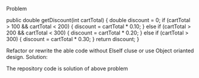 Problem

 public double getDiscount(int cartTotal) {
        double discount = 0;
        if (cartTotal > 100 && cartTotal < 200) {
            discount = cartTotal * 0.10;
        } else if (cartTotal > 200 && cartTotal < 300) {
            discount = cartTotal * 0.20;
        } else if (cartTotal > 300) {
            discount = cartTotal * 0.30;
        }
        return discount;
    }


Refactor or rewrite the able code without ElseIf cluse or use Object orianted design.
Solution:

The repository code is solution of above problem
